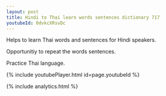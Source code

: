 ```yaml
---
layout: post
title: Hindi to Thai learn words sentences dictionary 717 
youtubeId: 0dvkcXRsvDc
---
```

 
 
Helps to learn Thai words and sentences for Hindi speakers.

Opportunitiy to repeat the words sentences. 

Practice Thai language. 
 
{% include youtubePlayer.html id=page.youtubeId %}
 
 
{% include analytics.html %}